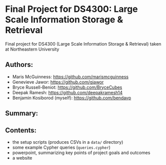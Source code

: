 # Final Project for DS4300: Large Scale Information Storage & Retrieval

Final project for DS4300 (Large Scale Information Storage & Retrieval) taken at Northeastern University

## Authors:

- Maris McGuinness: https://github.com/marismcguinness
- Genevieve Jawor: https://github.com/gjawor
- Bryce Russell-Beniot: https://github.com/BryceCubes
- Deepak Ramesh: https://github.com/deepakramesh14
- Benjamin Kosiborod (myself): https://github.com/bendavp

## Summary:

## Contents:

- the setup scripts (produces CSVs in a `data/` directory)
- some example Cypher queries (`queries.cypher`)
- powerpoint, summarizing key points of project goals and outcomes
- a website
